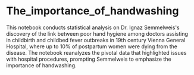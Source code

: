 # The_importance_of_handwashing
This notebook conducts statistical analysis on Dr. Ignaz Semmelweis's discovery of the link between poor hand hygiene among doctors assisting in childbirth and childbed fever outbreaks in 19th century Vienna General Hospital, where up to 10% of postpartum women were dying from the disease. The notebook reanalyzes the pivotal data that highlighted issues with hospital procedures, prompting Semmelweis to emphasize the importance of handwashing.
